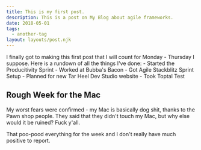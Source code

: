 ```yaml
---
title: This is my first post.
description: This is a post on My Blog about agile frameworks.
date: 2018-05-01
tags:
  - another-tag
layout: layouts/post.njk
---
```


I finally got to making this first post that I will count for Monday - Thursday I suppose. Here is a rundown of all the things I've done: - Started the Producitivity Sprint - Worked at Bubba's Bacon - Got Agile Stackblitz Sprint Setup - Planned for new Tar Heel Dev Studio website - Took Toptal Test

## Rough Week for the Mac

My worst fears were confirmed - my Mac is basically dog shit, thanks to the Pawn shop people. They said that they didn't touch my Mac, but why else would it be ruined? Fuck y'all.

That poo-pood everything for the week and I don't really have much positive to report.
